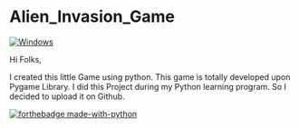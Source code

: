 # Alien_Invasion_Game

[![Windows](https://svgshare.com/i/ZhY.svg)](https://svgshare.com/i/ZhY.svg)

Hi Folks, 

I created this little Game using python. This game is totally developed upon Pygame Library. I did this Project during my Python learning program. So I decided to upload it on Github.

[![forthebadge made-with-python](http://ForTheBadge.com/images/badges/made-with-python.svg)](https://www.python.org/)
